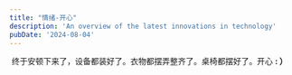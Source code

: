 ```yaml
---
title: "情绪-开心"
description: 'An overview of the latest innovations in technology'
pubDate: '2024-08-04'
---
```


 终于安顿下来了，设备都装好了。衣物都摆弄整齐了。桌椅都摆好了。开心 **: ）**
